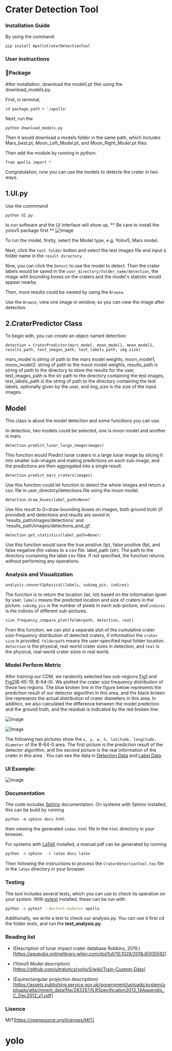 # Crater Detection Tool

### Installation Guide

By using the command: 
```
pip install ApolloCraterDetectionTool
```

### User instructions

### 📖Package
After installation, download the model(.pt file) using the download_models.py. 

First, in terminal, 
```
cd package_path + '/apollo'
```

Next, run the 

```
python download_models.py
```

Then it would download a models folder in the same path, which includes Mars_best.pt, Moon_Left_Model.pt, and Moon_Right_Model.pt files.

Then add the module by running in python:
```
from apollo import *
```

Congratulation, now you can use the models to detecte the crater in two ways.
## 1.UI.py
Use the commmand
```
python UI.py
```
to run software and the UI interface will show up.  ** Be care to install the yolov5 package first **
![Image](https://github.com/edsml-zw1622/33/raw/main/Img/Interface0.png)

To run the model, firstly, select the Model type, e.g. Yolov5, Mars model.

Next, click the `test folder` button and select the test images file and input a folder name in the `result directory`. 

Now, you can click the `Detect` to use the model to detect. Then the crater labels would be saved in the `user_directory/folder_name/detection`, the image with bounding boxes on the craters  and  the model's statistic would appear nearby.

Then, more results could be viewed by using the `Browse`.

Use the `Browse`, view one image in window, so you can view the image after detection.

## 2.CraterPredictor Class

To begin with, you can create an object named detection:
```
detection = CraterPredictor(mars_model, moon_model1, moon_model2, results_path, test_images_path, test_labels_path, img_size)
```
mars_model is string of path to the mars model weights, moon_model1, moon_model2: string of path to the moon model weights, results_path is string of path to the directory to store the results for the user, test_images_path is the str path to the directory containing the test images, test_labels_path is the string of path to the directory containing the test labels, optionally given by the user, and img_size is the size of the input images.



## Model 
This class is about the model detection and some funcitions you can use.

In detection, two models could be selected, one is moon model and another is mars.

```
detection.predict_lunar_large_image(images)
```
This function would Predict lunar craters in a large lunar image by slicing it into smaller sub-images and making predictions on each sub-image, and the predictions are then aggregated into a single result.

```
detection.predict_mars_craters(images)
```
Use this function could let function to detect the whole images and return a csv. file in user_directory/detections.file using the moon model.

```
detection.draw_boxes(label_path=None)
```
Use this result to D=draw bounding boxes on images, both ground truth (if provided) and detections and results are saved in 'results_path/images/detections' and 'results_path/images/detections_and_gt'.

```
detection.get_statistics(label_path=None):
```
Use this function would save the true positive (tp), false positive (fp), and false negative (fn) values to a csv file. label_path (str): The path to the directory containing the label csv files. If not specified, the function returns without performing any operations.


### Analysis and Visualization
```
analysis.convert2physical(labels, subimg_pix, indices)
```
The function is to return the location (lat, lot) based on the information igven by user. `labels` means the predicted location and size of craters in the picture. `subimg_pix` is the number of pixels in each sub-picture, and `indices`  is the indices of different sub-pictures.

```
size_frequency_compare_plot(folderpath, detection, real)
```
From this function, we can plot a separate plot of the cumulative crater size-frequency distribution of detected craters, if information the `crater size` is provided. `folderpath` means the user-specified input folder location. `detection` is the physical, real-world crater sizes in detection, and `real`  is the physical, real-world crater sizes in real world.

### Model Perform Metric
After training our CDM, we randomly selected two sub-regions [Fig1](https://github.com/edsml-zw1622/33/raw/main/Img/B-19.jpg) and [Fig2](https://github.com/edsml-zw1622/33/raw/main/Img/B-0.jpg)(B-65-19, B-64-0). We plotted the crater size frequency distribution of these two regions. The blue broken line in the figure below represents the prediction result of our detector algorithm in this area, and the black broken line represents the actual distribution of crater diameters in this area. In addition, we also calculated the difference between the model prediction and the ground truth, and the residual is indicated by the red broken line.

![Image](https://github.com/edsml-zw1622/33/raw/main/Img/B-65-19.jpg)

![Image](https://github.com/edsml-zw1622/33/raw/main/Img/B-64-0.jpg)

The following two pictures show the `x, y, w, h, latitude, longitude, diameter` of the B-64-0 area. The first picture is the prediction result of the detector algorithm, and the second picture is the real information of the crater in this area . You can see the data in [Detection Data](https://github.com/edsml-zw1622/33/raw/main/Img/Detection.jpg) and [Label Data](https://github.com/edsml-zw1622/33/raw/main/Img/labeldata.jpg).


### UI Example:
![Image](https://github.com/edsml-zw1622/33/raw/main/Img/Example0.png)

### Documentation

The code includes [Sphinx](https://www.sphinx-doc.org) documentation. On systems with Sphinx installed, this can be build by running

```
python -m sphinx docs html
```

then viewing the generated `index.html` file in the `html` directory in your browser.

For systems with [LaTeX](https://www.latex-project.org/get/) installed, a manual pdf can be generated by running

```bash
python -m sphinx  -b latex docs latex
```

Then following the instructions to process the `CraterDetectionTool.tex` file in the `latex` directory in your browser.

### Testing

The tool includes several tests, which you can use to check its operation on your system. With [pytest](https://doc.pytest.org/en/latest) installed, these can be run with

```bash
python -m pytest --doctest-modules apollo
```

Additionally, we write a test to check our analysis.py. You can use it first cd the folder *tests*, and run the **test_analysis.py**.

### Reading list

 - (Description of lunar impact crater database Robbins, 2019.)
[https://agupubs.onlinelibrary.wiley.com/doi/full/10.1029/2018JE005592]

 - (Yolvo5 Model description)
[https://github.com/ultralytics/yolov5/wiki/Train-Custom-Data]

 - (Equirectangular projection descripition)[https://assets.publishing.service.gov.uk/government/uploads/system/uploads/attachment_data/file/283357/ILRSpecification2013_14Appendix_C_Dec2012_v1.pdf]
 
 
 
 ### Lisence
 
 MIT[https://opensource.org/licenses/MIT]
 
 
# yolo
